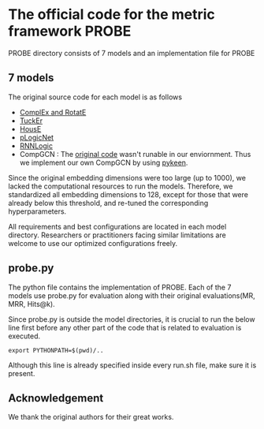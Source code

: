 # The official code for the metric framework PROBE

PROBE directory consists of 7 models and an implementation file for PROBE

## 7 models
The original source code for each model is as follows

- [ComplEx and RotatE](https://github.com/DeepGraphLearning/KnowledgeGraphEmbedding)
- [TuckEr](https://github.com/ibalazevic/TuckER)
- [HousE](https://github.com/rui9812/HousE)
- [pLogicNet](https://github.com/DeepGraphLearning/pLogicNet)
- [RNNLogic](https://github.com/DeepGraphLearning/RNNLogic)
- CompGCN : The [original code](https://github.com/malllabiisc/CompGCN) wasn't runable in our enviornment. Thus we implement our own CompGCN by using [pykeen](https://github.com/pykeen/pykeen).

Since the original embedding dimensions were too large (up to 1000), we lacked the computational resources to run the models. Therefore, we standardized all embedding dimensions to 128, except for those that were already below this threshold, and re-tuned the corresponding hyperparameters.

All requirements and best configurations are located in each model directory. Researchers or practitioners facing similar limitations are welcome to use our optimized configurations freely.

## probe.py
The python file contains the implementation of PROBE. Each of the 7 models use probe.py for evaluation along with their original evaluations(MR, MRR, Hits@k).

Since probe.py is outside the model directories, it is crucial to run the below line first before any other part of the code that is related to evaluation is executed.
<pre><code>export PYTHONPATH=$(pwd)/..
</code></pre>
Although this line is already specified inside every run.sh file, make sure it is present.

## Acknowledgement
We thank the original authors for their great works.